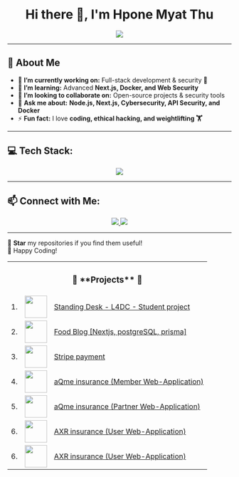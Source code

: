 <h1 align="center">Hi there 👋, I'm Hpone Myat Thu</h1>

<p align="center">
  <a href="https://git.io/typing-svg">
    <img src="https://readme-typing-svg.demolab.com?font=Fira+Code&size=22&pause=1000&color=00C9A7&width=435&lines=Full-Stack+Developer+with+2+years++;Cybersecurity+Learner+(+Knowing+Cryptography+basic+);Passionate+about+Technology;International+diploma+holder+[+NCC+Level+4+Diploma+In+Computing+]+">
  </a>
</p>

---

## 🚀 About Me
- 🔭 **I’m currently working on:** Full-stack development & security 🔐  
- 🌱 **I’m learning:** Advanced **Next.js, Docker, and Web Security**  
- 👯 **I’m looking to collaborate on:** Open-source projects & security tools  
- 💬 **Ask me about:** **Node.js, Next.js, Cybersecurity, API Security, and Docker**  
- ⚡ **Fun fact:** I love **coding, ethical hacking, and weightlifting 🏋️**  

---

## 💻 Tech Stack:
<p align="center">
  <img src="https://skillicons.dev/icons?i=js,ts,nodejs,react,nextjs,docker,postgres,mysql,mongodb,java,cs,linux,git" />
</p>

---

## 📫 Connect with Me:
<p align="center">
  <a href="https://www.linkedin.com/in/your-profile" target="_blank">
    <img src="https://img.shields.io/badge/LinkedIn-0077B5?style=for-the-badge&logo=linkedin&logoColor=white">
  </a>
  <a href="mailto:your-email@gmail.com">
    <img src="https://img.shields.io/badge/Email-D14836?style=for-the-badge&logo=gmail&logoColor=white">
  </a>
</p>

---

🌟 **Star** my repositories if you find them useful!  
🚀 Happy Coding!  


<table align="center">
    <tr>
        <td colspan="3"><h3 align="center">🚀 **Projects** 🚀</h3></td>
    </tr>
    <tr>
        <td>1.</td>
        <td><img src="https://tse4.mm.bing.net/th?id=OIP.0JKKTNguzNFD8chNE4BqAgHaHa&pid=Api&P=0&w=300&h=300" width=50 height=50></td>
        <td><a target="_blank" href="https://fe.dev.axr.d3lab.co/guest/home">Standing Desk - L4DC - Student project</a></td>
    </tr>
    <tr>
       <td>2.</td>
        <td><img src="https://images.squarespace-cdn.com/content/v1/5c797c3b5239581bca07268a/01abef42-4390-4627-810c-1964af252a76/My+project+%282%29.png" width=50 height=50></td>
        <td><a target="_blank" href="https://nextjs-blog-iota-gray-55.vercel.app/">Food Blog [Nextjs, postgreSQL, prisma]</a></td>
    </tr>
    <tr>
       <td>3.</td>
        <td><img src="https://encrypted-tbn0.gstatic.com/images?q=tbn:ANd9GcSUDtT-MID9fNzbw0GYXpfwliT81vfNl3ze0Wj-GRY_PsNbUkYQModqL5nFCWqnHx5ql30&usqp=CAU" width=50 height=50></td>
        <td><a target="_blank" href="https://stripe-75s8.vercel.app/">Stripe payment</a></td>
    </tr>
    <tr>
    <tr>
        <td>4.</td>
        <td><img src="https://tse2.mm.bing.net/th?id=OIP.C8XGDlgeJwTzvHH1mV-q-gHaHa" width=50 height=50></td>
        <td><a target="_blank" href="https://fe.2d.r2cr.member.dev.d3lab.co/">aQme insurance (Member Web-Application)</a></td>
    </tr>
    <tr>
        <td>5.</td>
        <td><img src="https://tse2.mm.bing.net/th?id=OIP.C8XGDlgeJwTzvHH1mV-q-gHaHa" width=50 height=50></td>
        <td><a target="_blank" href="https://fe.2d.r2cr.partner.dev.d3lab.co/login">aQme insurance (Partner Web-Application)</a></td>
    </tr>   
    <tr>
        <td>6.</td>
        <td><img src="https://axr-digital-insurance.s3.ap-southeast-1.amazonaws.com/tza-local-temp/1743486090823_Screenshot%202025-04-01%20121107.png" width=50 height=50></td>
        <td><a target="_blank" href="https://fe.dev.axr.d3lab.co/guest/home">AXR insurance (User Web-Application)</a></td>
    </tr>
    <tr>
        <td>6.</td>
        <td><img src="https://axr-digital-insurance.s3.ap-southeast-1.amazonaws.com/tza-local-temp/1743486090823_Screenshot%202025-04-01%20121107.png" width=50 height=50></td>
        <td><a target="_blank" href="https://fe.axr.admin.dev.d3lab.co/">AXR insurance (User Web-Application)</a></td>
    </tr>
</table>

<!-- Proudly created with GPRM ( https://gprm.itsvg.in ) -->
